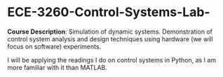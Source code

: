 # ECE-3260-Control-Systems-Lab-

**Course Description**: Simulation of dynamic systems. Demonstration of control system analysis and design techniques using hardware (we will focus on software) experiments.

I will be applying the readings I do on control systems in Python, as I am more familiar with it than MATLAB.
